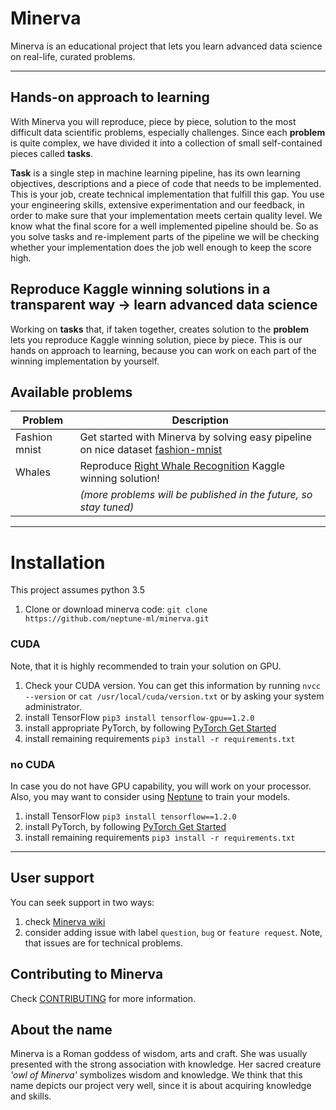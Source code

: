 # Minerva
Minerva is an educational project that lets you learn advanced data science on real-life, curated problems.

---

## Hands-on approach to learning
With Minerva you will reproduce, piece by piece, solution to the most difficult data scientific problems, especially challenges. Since each **problem** is quite complex, we have divided it into a collection of small self-contained pieces called **tasks**.

**Task** is a single step in machine learning pipeline, has its own learning objectives, descriptions and a piece of code that needs to be implemented. This is your job, create technical implementation that fulfill this gap. You use your engineering skills, extensive experimentation and our feedback, in order to make sure that your implementation meets certain quality level. We know what the final score for a well implemented pipeline should be. So as you solve tasks and re-implement parts of the pipeline we will be checking whether your implementation does the job well enough to keep the score high.

## Reproduce Kaggle winning solutions in a transparent way &rarr; learn advanced data science
Working on **tasks** that, if taken together, creates solution to the **problem** lets you reproduce Kaggle winning solution, piece by piece. This is our hands on approach to learning, because you can work on each part of the winning implementation by yourself.

## Available problems

| Problem        | Description   |
| -------------- | ------------- |
| Fashion mnist  | Get started with Minerva by solving easy pipeline on nice dataset [fashion-mnist](https://github.com/zalandoresearch/fashion-mnist 'Fashion-MNIST dataset') |
| Whales         | Reproduce [Right Whale Recognition](https://www.kaggle.com/c/noaa-right-whale-recognition 'Right Whale Recognition') Kaggle winning solution! |
| | *(more problems will be published in the future, so stay tuned)* |

---

# Installation
This project assumes python 3.5
1. Clone or download minerva code: `git clone https://github.com/neptune-ml/minerva.git`

### CUDA
Note, that it is highly recommended to train your solution on GPU.
1. Check your CUDA version. You can get this information by running `nvcc --version` or `cat /usr/local/cuda/version.txt` or by asking your system administrator.
2. install TensorFlow `pip3 install tensorflow-gpu==1.2.0`
3. install appropriate PyTorch, by following [PyTorch Get Started](http://pytorch.org/)
4. install remaining requirements `pip3 install -r requirements.txt`

### no CUDA
In case you do not have GPU capability, you will work on your processor. Also, you may want to consider using [Neptune](https://neptune.ml 'Machine Learning Lab') to train your models.

1. install TensorFlow `pip3 install tensorflow==1.2.0`
2. install PyTorch, by following [PyTorch Get Started](http://pytorch.org/)
3. install remaining requirements `pip3 install -r requirements.txt`

---

## User support
You can seek support in two ways:
1. check [Minerva wiki](https://github.com/neptune-ml/minerva/wiki 'Minerva wiki')
2. consider adding issue with label `question`, `bug` or `feature request`. Note, that issues are for technical problems.

## Contributing to Minerva
Check [CONTRIBUTING](CONTRIBUTING.md) for more information.

## About the name
Minerva is a Roman goddess of wisdom, arts and craft. She was usually presented with the strong association with knowledge. Her sacred creature *'owl of Minerva'* symbolizes wisdom and knowledge. We think that this name depicts our project very well, since it is about acquiring knowledge and skills.
